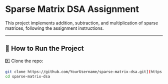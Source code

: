 # Sparse Matrix DSA Assignment

This project implements addition, subtraction, and multiplication of sparse matrices, following the assignment instructions.

---

## 🚀 How to Run the Project

1️⃣ Clone the repo:

```bash
git clone https://github.com/YourUsername/sparse-matrix-dsa.git](https://github.com/Goodluck-dc14/sparse-matrix-dsa.git
cd sparse-matrix-dsa
```
